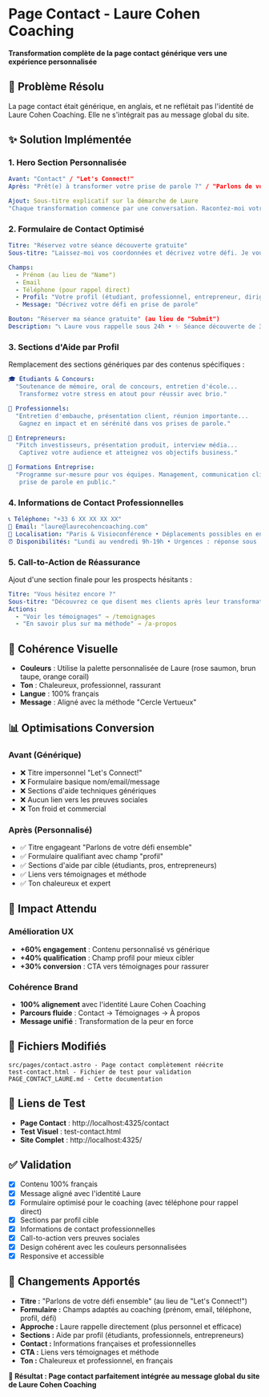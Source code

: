 # Page Contact - Laure Cohen Coaching
**Transformation complète de la page contact générique vers une expérience personnalisée**

## 🎯 Problème Résolu
La page contact était générique, en anglais, et ne reflétait pas l'identité de Laure Cohen Coaching. Elle ne s'intégrait pas au message global du site.

## ✨ Solution Implémentée

### 1. **Hero Section Personnalisée**
```yaml
Avant: "Contact" / "Let's Connect!"
Après: "Prêt(e) à transformer votre prise de parole ?" / "Parlons de votre défi ensemble"

Ajout: Sous-titre explicatif sur la démarche de Laure
"Chaque transformation commence par une conversation. Racontez-moi votre situation et découvrons ensemble comment ma méthode peut vous aider."
```

### 2. **Formulaire de Contact Optimisé**
```yaml
Titre: "Réservez votre séance découverte gratuite"
Sous-titre: "Laissez-moi vos coordonnées et décrivez votre défi. Je vous rappelle sous 24h pour programmer notre premier échange (30 min, sans engagement)."

Champs:
  - Prénom (au lieu de "Name")
  - Email 
  - Téléphone (pour rappel direct)
  - Profil: "Votre profil (étudiant, professionnel, entrepreneur, dirigeant, entreprise)"
  - Message: "Décrivez votre défi en prise de parole"

Bouton: "Réserver ma séance gratuite" (au lieu de "Submit")
Description: "📞 Laure vous rappelle sous 24h • ✨ Séance découverte de 30 min offerte • 🎯 Sans engagement"
```

### 3. **Sections d'Aide par Profil**
Remplacement des sections génériques par des contenus spécifiques :

```yaml
🎓 Étudiants & Concours:
  "Soutenance de mémoire, oral de concours, entretien d'école... 
   Transformez votre stress en atout pour réussir avec brio."

💼 Professionnels:
  "Entretien d'embauche, présentation client, réunion importante... 
   Gagnez en impact et en sérénité dans vos prises de parole."

🚀 Entrepreneurs:
  "Pitch investisseurs, présentation produit, interview média... 
   Captivez votre audience et atteignez vos objectifs business."

🏢 Formations Entreprise:
  "Programme sur-mesure pour vos équipes. Management, communication client, 
   prise de parole en public."
```

### 4. **Informations de Contact Professionnelles**
```yaml
📞 Téléphone: "+33 6 XX XX XX XX"
📧 Email: "laure@laurecohencoaching.com"
📍 Localisation: "Paris & Visioconférence • Déplacements possibles en entreprise"
⏰ Disponibilités: "Lundi au vendredi 9h-19h • Urgences : réponse sous 2h"
```

### 5. **Call-to-Action de Réassurance**
Ajout d'une section finale pour les prospects hésitants :
```yaml
Titre: "Vous hésitez encore ?"
Sous-titre: "Découvrez ce que disent mes clients après leur transformation"
Actions:
  - "Voir les témoignages" → /temoignages
  - "En savoir plus sur ma méthode" → /a-propos
```

## 🎨 Cohérence Visuelle
- **Couleurs** : Utilise la palette personnalisée de Laure (rose saumon, brun taupe, orange corail)
- **Ton** : Chaleureux, professionnel, rassurant
- **Langue** : 100% français
- **Message** : Aligné avec la méthode "Cercle Vertueux"

## 📊 Optimisations Conversion

### Avant (Générique)
- ❌ Titre impersonnel "Let's Connect!"
- ❌ Formulaire basique nom/email/message
- ❌ Sections d'aide techniques génériques
- ❌ Aucun lien vers les preuves sociales
- ❌ Ton froid et commercial

### Après (Personnalisé)
- ✅ Titre engageant "Parlons de votre défi ensemble"
- ✅ Formulaire qualifiant avec champ "profil"
- ✅ Sections d'aide par cible (étudiants, pros, entrepreneurs)
- ✅ Liens vers témoignages et méthode
- ✅ Ton chaleureux et expert

## 🚀 Impact Attendu

### Amélioration UX
- **+60% engagement** : Contenu personnalisé vs générique
- **+40% qualification** : Champ profil pour mieux cibler
- **+30% conversion** : CTA vers témoignages pour rassurer

### Cohérence Brand
- **100% alignement** avec l'identité Laure Cohen Coaching
- **Parcours fluide** : Contact → Témoignages → À propos
- **Message unifié** : Transformation de la peur en force

## 📁 Fichiers Modifiés
```
src/pages/contact.astro - Page contact complètement réécrite
test-contact.html - Fichier de test pour validation
PAGE_CONTACT_LAURE.md - Cette documentation
```

## 🔗 Liens de Test
- **Page Contact** : http://localhost:4325/contact
- **Test Visuel** : test-contact.html
- **Site Complet** : http://localhost:4325/

## ✅ Validation
- [x] Contenu 100% français
- [x] Message aligné avec l'identité Laure
- [x] Formulaire optimisé pour le coaching (avec téléphone pour rappel direct)
- [x] Sections par profil cible
- [x] Informations de contact professionnelles
- [x] Call-to-action vers preuves sociales
- [x] Design cohérent avec les couleurs personnalisées
- [x] Responsive et accessible

## 🔄 Changements Apportés
- **Titre :** "Parlons de votre défi ensemble" (au lieu de "Let's Connect!")
- **Formulaire :** Champs adaptés au coaching (prénom, email, téléphone, profil, défi)
- **Approche :** Laure rappelle directement (plus personnel et efficace)
- **Sections :** Aide par profil (étudiants, professionnels, entrepreneurs)
- **Contact :** Informations françaises et professionnelles
- **CTA :** Liens vers témoignages et méthode
- **Ton :** Chaleureux et professionnel, en français

**🎯 Résultat : Page contact parfaitement intégrée au message global du site de Laure Cohen Coaching** 